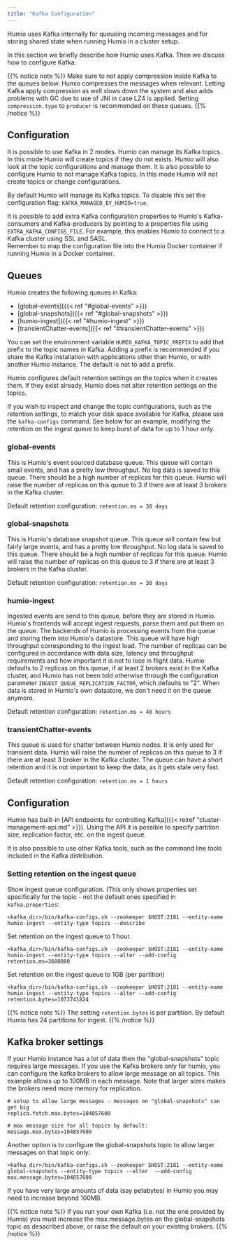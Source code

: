 ```yaml
---
title: "Kafka Configuration"
---
```


Humio uses Kafka internally for queueing incoming messages and for
storing shared state when running Humio in a cluster setup.

In this section we briefly describe how Humio uses Kafka. Then we discuss how to configure Kafka.

{{% notice note %}}
Make sure to not apply compression inside Kafka to the queues below. Humio compresses the messages when relevant.
Letting Kafka apply compression as well slows down the system and also adds problems with GC due to use of JNI in case LZ4 is applied.
Setting `compression.type` to `producer` is recommended on these queues.
{{% /notice %}}


## Configuration

It is possible to use Kafka in 2 modes. Humio can manage its Kafka topics. In this mode Humio will create topics if they do not exists. Humio will also look at the topic configurations and manage them.
It is also possible to configure Humio to not manage Kafka topics. In this mode Humio will not create topics or change configurations. 

By default Humio will manage its Kafka topics. To disable this set the configuration flag: `KAFKA_MANAGED_BY_HUMIO=true`.


It is possible to add extra Kafka configuration properties to Humio's Kafka-consumers and Kafka-producers by pointing to a properties file using `EXTRA_KAFKA_CONFIGS_FILE`. For example, this enables Humio to connect to a Kafka cluster using SSL and SASL.  
Remember to map the configuration file into the Humio Docker container if running Humio in a Docker container.

## Queues

Humio creates the following queues in Kafka:

* [global-events]({{< ref "#global-events" >}})
* [global-snapshots]({{< ref "#global-snapshots" >}})
* [humio-ingest]({{< ref "#humio-ingest" >}})
* [transientChatter-events]({{< ref "#transientChatter-events" >}})

You can set the environment variable `HUMIO_KAFKA_TOPIC_PREFIX` to add that prefix to the topic names in Kafka.
Adding a prefix is recommended if you share the Kafka installation with applications other than Humio, or with another Humio instance.
The default is not to add a prefix.

Humio configures default retention settings on the topics when it creates them.
If they exist already, Humio does not alter retention settings on the topics.

If you wish to inspect and change the topic configurations, such as the retention settings,
to match your disk space available for Kafka, please use the `kafka-configs` command.
See below for an example, modifying the retention on the ingest queue to keep burst of data for up to 1 hour only.


### global-events
This is Humio's event sourced database queue. This queue will contain small events, and has a pretty low throughput.
No log data is saved to this queue. There should be a high number of replicas for this queue. Humio will raise the number of replicas on this queue to 3 if there are at least 3 brokers in the Kafka cluster.

Default retention configuration: `retention.ms = 30 days`

### global-snapshots
This is Humio's database snapshot queue. This queue will contain few but fairly large events, and has a pretty low throughput.
No log data is saved to this queue. There should be a high number of replicas for this queue. Humio will raise the number of replicas on this queue to 3 if there are at least 3 brokers in the Kafka cluster.

Default retention configuration: `retention.ms = 30 days`

### humio-ingest
Ingested events are send to this queue, before they are stored in Humio. Humio's
frontends will accept ingest requests, parse them and put them on the queue.
The backends of Humio is processing events from the queue and storing them into Humio's datastore.
This queue will have high throughput corresponding to the ingest load.
The number of replicas can be configured in accordance with data size, latency
and throughput requirements and how important it is not to lose in flight data.
Humio defaults to 2 replicas on this queue, if at least 2 brokers exist in the Kafka cluster,
and Humio has not been told otherwise through the configuration parameter `INGEST_QUEUE_REPLICATION_FACTOR`, which defaults to "2".
When data is stored in Humio's own datastore, we don't need it on the queue anymore.

Default retention configuration: `retention.ms = 48 hours`

### transientChatter-events
This queue is used for chatter between Humio nodes.  It is only used for transient data.
Humio will raise the number of replicas on this queue to 3 if there are at least 3 broker in the Kafka cluster.
The queue can have a short retention and it is not important to keep the data, as it gets stale very fast.

Default retention configuration: `retention.ms = 1 hours`

## Configuration

Humio has built-in [API endpoints for controlling Kafka]({{< relref "cluster-management-api.md" >}}).
Using the API it is possible to specify partition size, replication factor, etc. on the ingest queue.

It is also possible to use other Kafka tools, such as the command line tools included in the Kafka distribution.


### Setting retention on the ingest queue

Show ingest queue configuration. (This only shows properties set specifically for the topic - not the default ones specified in `kafka.properties`:

```shell
<kafka_dir>/bin/kafka-configs.sh --zookeeper $HOST:2181 --entity-name humio-ingest --entity-type topics --describe
```

Set retention on the ingest queue to 1 hour.

```shell
<kafka_dir>/bin/kafka-configs.sh --zookeeper $HOST:2181 --entity-name humio-ingest --entity-type topics --alter --add-config retention.ms=3600000
```

Set retention on the ingest queue to 1GB (per partition)

```shell
<kafka_dir>/bin/kafka-configs.sh --zookeeper $HOST:2181 --entity-name humio-ingest --entity-type topics --alter --add-config retention.bytes=1073741824
```

{{% notice note %}}
The setting `retention.bytes` is per partition. By default Humio has 24 partitions for ingest.
{{% /notice %}}

## Kafka broker settings
If your Humio instance has a lot of data then the "global-snapshots" topic requires large messages.
If you use the Kafka brokers only for humio, you can configure the kafka brokers to allow large message on all topics. This example allows up to 100MB in each message. Note that larger sizes makes the brokers need more memory for replication.

```
# setup to allow large messages - messages on "global-snapshots" can get big
replica.fetch.max.bytes=104857600

# max message size for all topics by default:
message.max.bytes=104857600
```

Another option is to configure the global-snapshots topic to allow larger messages on that topic only:

```shell
<kafka_dir>/bin/kafka-configs.sh --zookeeper $HOST:2181 --entity-name global-snapshots --entity-type topics --alter  --add-config max.message.bytes=104857600
```

If you have very large amounts of data (say petabytes) in Humio you may need to increase beyond 100MB.

{{% notice note %}}
If you run your own Kafka (i.e. not the one provided by Humio) you must increase the max.message.bytes on the global-snapshots topic as desacribed above, or raise the default on your existing brokers.
{{% /notice %}}
